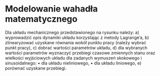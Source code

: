 # Modelowanie wahadła matematycznego

Dla układu mechanicznego przedstawionego na rysunku należy:
a)	wyprowadzić opis dynamiki układu korzystając z metody Lagrange’a,
b)	zlinearyzować uzyskane równania wokół punktu pracy (należy wybrać punkt pracy),
c)	dobrać wartości parametrów układu,
d)	dla wybranych wartości parametrów wyznaczyć przebiegi czasowe zmiennych stanu oraz wielkości wyjściowych układu dla zadanych wymuszeń skokowego i sinusoidalnego:
•	dla układu nieliniowego,
•	dla układu liniowego,
e)	porównać uzyskane przebiegi.

